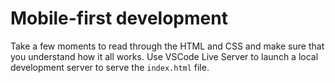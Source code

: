 # Mobile-first development

Take a few moments to read through the HTML and CSS and make sure that you understand how it all works. Use VSCode Live Server to launch a local development server to serve the `index.html` file.
